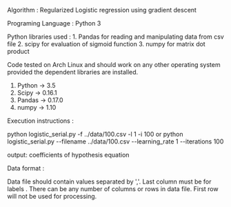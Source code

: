 Algorithm : Regularized Logistic regression using gradient descent 

Programing Language : Python 3

Python libraries used : 
    1. Pandas for reading and manipulating data from csv file
    2. scipy for evaluation of sigmoid function
    3. numpy for matrix dot product

Code tested on Arch Linux and should work on any other operating system provided the dependent libraries are installed.

1. Python -> 3.5 
2. Scipy -> 0.16.1
3. Pandas -> 0.17.0
4. numpy -> 1.10

Execution instructions :

python logistic_serial.py -f ../data/100.csv -l 1 -i 100
or
python logistic_serial.py --filename ../data/100.csv --learning_rate 1 --iterations 100

output:
coefficients of hypothesis equation 

Data format :

Data file should contain values separated by ','.
Last column must be for labels .
There can be any number of columns or rows in data file.
First row will not be used for processing.


